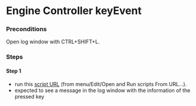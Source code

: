 # Engine Controller keyEvent

### Preconditions
Open log window with CTRL+SHIFT+L.

### Steps

#### Step 1
- run this [script URL](./keyPressEvent.js?raw=true) (from menu/Edit/Open and Run scripts From URL...). 
- expected to see a message in the log window with the information of the pressed key

 
